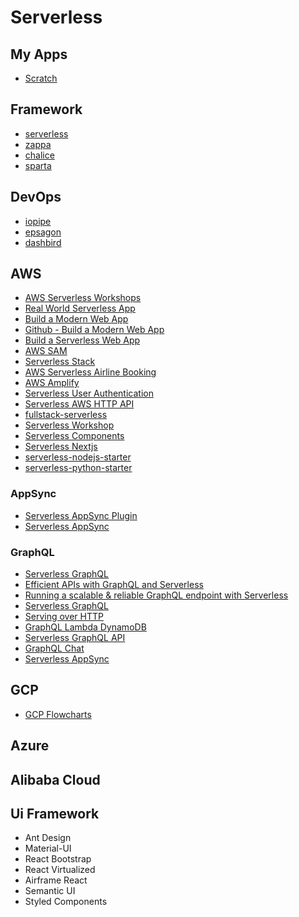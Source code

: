 # Serverless

## My Apps
- [Scratch](https://scratch-notes-app.netlify.app/)

## Framework
- [serverless](https://serverless.com/learn/)
- [zappa](https://github.com/Miserlou/Zappa)
- [chalice](https://github.com/aws/chalice)
- [sparta](https://gosparta.io/)

## DevOps
- [iopipe](https://github.com/iopipe)
- [epsagon](https://github.com/epsagon)
- [dashbird](https://dashbird.io/)

## AWS
- [AWS Serverless Workshops](https://github.com/aws-samples/aws-serverless-workshops)
- [Real World Serverless App](https://github.com/awslabs/realworld-serverless-application)
- [Build a Modern Web App](https://aws.amazon.com/getting-started/projects/build-modern-app-fargate-lambda-dynamodb-python/)
- [Github - Build a Modern Web App](https://github.com/aws-samples/aws-modern-application-workshop)
- [Build a Serverless Web App](https://aws.amazon.com/getting-started/hands-on/build-serverless-web-app-lambda-apigateway-s3-dynamodb-cognito/)
- [AWS SAM](https://aws.amazon.com/serverless/sam/)
- [Serverless Stack](https://serverless-stack.com/#table-of-contents)
- [AWS Serverless Airline Booking](https://github.com/aws-samples/aws-serverless-airline-booking)
- [AWS Amplify](https://aws-amplify.github.io/docs/)
- [Serverless User Authentication](https://serverless.com/blog/strategies-implementing-user-authentication-serverless-applications/)
- [Serverless AWS HTTP API](https://serverless.com/blog/aws-http-api-support/)
- [fullstack-serverless](https://github.com/MadSkills-io/fullstack-serverless)
- [Serverless Workshop](https://github.com/serverless/workshop)
- [Serverless Components](https://github.com/serverless/components/tree/master/templates)
- [Serverless Nextjs](https://github.com/danielcondemarin/serverless-next.js/tree/master/packages/serverless-component)
- [serverless-nodejs-starter](https://github.com/AnomalyInnovations/serverless-nodejs-starter)
- [serverless-python-starter](https://github.com/AnomalyInnovations/serverless-python-starter)

### AppSync
- [Serverless AppSync Plugin](https://www.serverless.com/plugins/serverless-appsync-plugin/)
- [Serverless AppSync](https://www.serverless.com/aws-appsync/)

### GraphQL
- [Serverless GraphQL](https://github.com/serverless/serverless-graphql)
- [Efficient APIs with GraphQL and Serverless](https://www.serverless.com/blog/efficient-apis-graphql-serverless/)
- [Running a scalable & reliable GraphQL endpoint with Serverless](https://www.serverless.com/blog/running-scalable-reliable-graphql-endpoint-with-serverless/)
- [Serverless GraphQL](https://itnext.io/my-experience-with-severless-graphql-2e95e5a8bda7)
- [Serving over HTTP](https://graphql.org/learn/serving-over-http/)
- [GraphQL Lambda DynamoDB](https://www.serverless.com/blog/make-serverless-graphql-api-using-lambda-dynamodb)
- [Serverless GraphQL API](https://github.com/boazdejong/serverless-graphql-api)
- [GraphQL Chat](https://www.serverless.com/blog/building-chat-appliation-aws-appsync-serverless)
- [Serverless AppSync](https://www.serverless.com/aws-appsync)

## GCP

- [GCP Flowcharts](https://grumpygrace.dev/posts/gcp-flowcharts/)

## Azure

## Alibaba Cloud

## Ui Framework

- Ant Design
- Material-UI
- React Bootstrap
- React Virtualized
- Airframe React
- Semantic UI
- Styled Components 